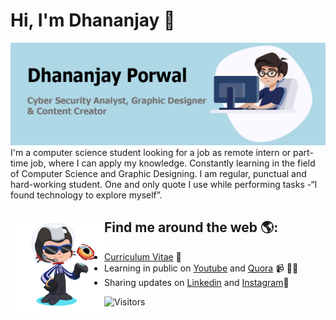 # Hi, I'm Dhananjay 👋

<img src="https://github.com/DhananjayPorwal/DhananjayPorwal/blob/master/images/gh-header-image-crop.jpg" alt="banner that says Dhananjay Porwal - Cyber Security Analyst,  Graphic Designer and Content Creator alongside a cartoon illustration of Dhananjay">
I'm a computer science student looking for a job as remote intern or part- time job, where I can apply my knowledge. Constantly learning in the field of Computer Science and Graphic Designing. I am regular, punctual and hard-working student. One and only quote I use while performing tasks -“I found technology to explore myself”.



## Find me around the web 🌎:<a href="https://github.com/DhananjayPorwal"><img align="left" width="150" height="150" src="https://github.com/DhananjayPorwal/DhananjayPorwal/blob/master/images/dhananjayporwal-octocat.gif?raw=true"></a>
- [Curriculum Vitae](https://dhananjayporwal.me/) :rainbow:
- Learning in public on [Youtube](https://www.youtube.com/channel/UCIzgnaYhyItjl7lwomheaLA/videos?disable_polymer=1) and [Quora](https://www.quora.com/profile/Dhananjay-Porwal-2) 📹 ✍🏾
- Sharing updates on [Linkedin](https://www.linkedin.com/in/dhananjayporwal/) and [Instagram](https://www.instagram.com/porwal.exe/)💼

![Visitors](https://visitor-badge.laobi.icu/badge?page_id=page.DhananjayPorwal.DhananjayPorwal)<br>

